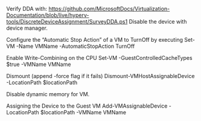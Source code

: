 Verify DDA with:
https://github.com/MicrosoftDocs/Virtualization-Documentation/blob/live/hyperv-tools/DiscreteDeviceAssignment/SurveyDDA.ps1
Disable the device with device manager.

Configure the “Automatic Stop Action” of a VM to TurnOff by executing
Set-VM -Name VMName -AutomaticStopAction TurnOff

Enable Write-Combining on the CPU
Set-VM -GuestControlledCacheTypes $true -VMName VMName

Dismount (append -force flag if it fails)
Dismount-VMHostAssignableDevice -LocationPath $locationPath

Disable dynamic memory for VM.

Assigning the Device to the Guest VM
Add-VMAssignableDevice -LocationPath $locationPath -VMName VMName
